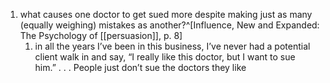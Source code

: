 1. what causes one doctor to get sued more despite making just as many (equally weighing) mistakes as another?^[Influence, New and Expanded: The Psychology of [[persuasion]], p. 8]
	1. in all the years I’ve been in this business, I’ve never had a potential client walk in and say, “I really like this doctor, but I want to sue him.” . . . People just don’t sue the doctors they like
